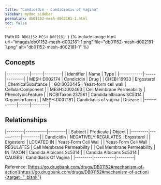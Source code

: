 ```yaml
---
title: "Candicidin - Candidiasis of vagina"
sidebar: mydoc_sidebar
permalink: db01152-mesh-d002181-1.html
toc: false 
---
```



Path ID: `DB01152_MESH_D002181_1`
{% include image.html url="images/db01152-mesh-d002181-1.png" file="db01152-mesh-d002181-1.png" alt="db01152-mesh-d002181-1" %}

## Concepts

|------------|------|---------|
| Identifier | Name | Type    |
|------------|------|---------|
| MESH:D002174 | Candicidin | Drug |
| CHEBI:16933 | Ergosterol | ChemicalSubstance |
| GO:0030445 | Yeast-form cell wall | CellularComponent |
| MESH:D002463 | Cell Membrane Permeability | PhenotypicFeature |
| NCBITaxon:237561 | Candida albicans SC5314 | OrganismTaxon |
| MESH:D002181 | Candidiasis of vagina | Disease |
|------------|------|---------|

## Relationships

|---------|-----------|---------|
| Subject | Predicate | Object  |
|---------|-----------|---------|
| Candicidin | NEGATIVELY REGULATES | Ergosterol |
| Ergosterol | LOCATED IN | Yeast-Form Cell Wall |
| Yeast-Form Cell Wall | REGULATES | Cell Membrane Permeability |
| Cell Membrane Permeability | IN TAXON | Candida Albicans Sc5314 |
| Candida Albicans Sc5314 | CAUSES | Candidiasis Of Vagina |
|---------|-----------|---------|

Reference: [https://go.drugbank.com/drugs/DB01152#mechanism-of-action](https://go.drugbank.com/drugs/DB01152#mechanism-of-action){:target="_blank"}